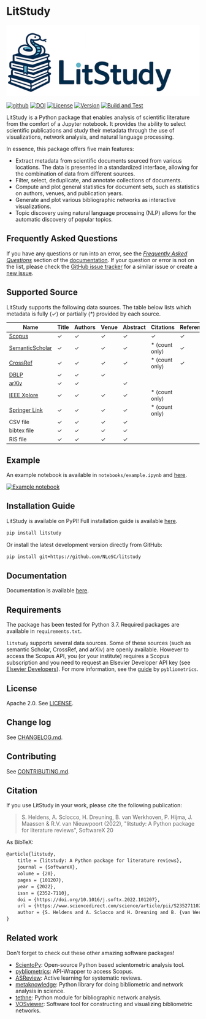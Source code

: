# LitStudy

![Logo](https://raw.githubusercontent.com/nlesc/litstudy/master/docs/logo.png#gh-light-mode-only)

[![github](https://img.shields.io/badge/github-repo-000.svg?logo=github&labelColor=gray&color=blue)](https://github.com/NLeSC/litstudy/)
[![DOI](https://zenodo.org/badge/206312286.svg)](https://zenodo.org/badge/latestdoi/206312286)
[![License](https://img.shields.io/github/license/nlesc/litstudy)](https://github.com/NLeSC/litstudy/blob/master/LICENSE)
[![Version](https://img.shields.io/pypi/v/litstudy)](https://pypi.org/project/litstudy/)
[![Build and Test](https://github.com/NLeSC/litstudy/actions/workflows/python-app.yml/badge.svg)](https://github.com/NLeSC/litstudy/actions/)

LitStudy is a Python package that enables analysis of scientific literature from the comfort of a Jupyter notebook. It provides the ability to select scientific publications and study their metadata through the use of visualizations, network analysis, and natural language processing.

In essence, this package offers five main features:

* Extract metadata from scientific documents sourced from various locations. The data is presented in a standardized interface, allowing for the combination of data from different sources.
* Filter, select, deduplicate, and annotate collections of documents.
* Compute and plot general statistics for document sets, such as statistics on authors, venues, and publication years.
* Generate and plot various bibliographic networks as interactive visualizations.
* Topic discovery using natural language processing (NLP) allows for the automatic discovery of popular topics.

## Frequently Asked Questions

If you have any questions or run into an error, see the [_Frequently Asked Questions_](https://nlesc.github.io/litstudy/faq.html) section of the [documentation](https://nlesc.github.io/litstudy/).
If your question or error is not on the list, please check the [GitHub issue tracker](https://github.com/NLeSC/litstudy/issues) for a similar issue or
create a [new issue](https://github.com/NLeSC/litstudy/issues/new).

## Supported Source

LitStudy supports the following data sources. The table below lists which metadata is fully (✓) or partially (*) provided by each source.

| Name            | Title | Authors | Venue | Abstract | Citations      | References |
|-----------------|-------|---------|-------|----------|----------------|------------|
| [Scopus]          | ✓     | ✓       | ✓     | ✓        | ✓              | ✓
| [SemanticScholar] | ✓     | ✓       | ✓     | ✓        | * (count only) | ✓
| [CrossRef]        | ✓     | ✓       | ✓     | ✓        | * (count only) | ✓
| [DBLP]            | ✓     | ✓       | ✓     |          |                |
| [arXiv]           | ✓     | ✓       |       | ✓        |                |
| [IEEE Xplore]     | ✓     | ✓       | ✓     | ✓        | * (count only) |
| [Springer Link]   | ✓     | ✓       | ✓     | ✓        | * (count only) |
| CSV file        | ✓     | ✓       | ✓     | ✓        |                |
| bibtex file     | ✓     | ✓       | ✓     | ✓        |                |
| RIS file        | ✓     | ✓       | ✓     | ✓        |                |

[Scopus]: http://scopus.com/
[SemanticScholar]: https://www.semanticscholar.org/
[CrossRef]: https://www.crossref.org/
[DBLP]: https://dblp.org/
[arXiv]: https://arxiv.org/
[IEEE Xplore]: https://ieeexplore.ieee.org/
[Springer Link]: https://link.springer.com/

## Example

An example notebook is available in `notebooks/example.ipynb` and [here](https://nlesc.github.io/litstudy/example.html).

[![Example notebook](https://raw.githubusercontent.com/NLeSC/litstudy/master/docs/images/notebook.png)](https://github.com/NLeSC/litstudy/blob/master/notebooks/example.ipynb)

## Installation Guide

LitStudy is available on PyPI!
Full installation guide is available [here](https://nlesc.github.io/litstudy/installation.html).

```bash
pip install litstudy
```

Or install the latest development version directly from GitHub:

```bash
pip install git+https://github.com/NLeSC/litstudy
```

## Documentation

Documentation is available [here](https://nlesc.github.io/litstudy/).

## Requirements

The package has been tested for Python 3.7. Required packages are available in `requirements.txt`.

`litstudy` supports several data sources.
Some of these sources (such as semantic Scholar, CrossRef, and arXiv) are openly available.
However to access the Scopus API, you (or your institute) requires a Scopus subscription and you need to request an Elsevier Developer API key (see [Elsevier Developers](https://dev.elsevier.com/index.jsp)).
For more information, see the [guide](https://pybliometrics.readthedocs.io/en/stable/access.html) by `pybliometrics`.

## License

Apache 2.0. See [LICENSE](https://github.com/NLeSC/litstudy/blob/master/LICENSE).

## Change log

See [CHANGELOG.md](https://github.com/NLeSC/litstudy/blob/master/CHANGELOG.md).

## Contributing

See [CONTRIBUTING.md](https://github.com/NLeSC/litstudy/blob/master/CONTRIBUTING.md).

## Citation

If you use LitStudy in your work, please cite the following publication:

> S. Heldens, A. Sclocco, H. Dreuning, B. van Werkhoven, P. Hijma, J. Maassen & R.V. van Nieuwpoort (2022), "litstudy: A Python package for literature reviews", SoftwareX 20

As BibTeX:

```Latex
@article{litstudy,
    title = {litstudy: A Python package for literature reviews},
    journal = {SoftwareX},
    volume = {20},
    pages = {101207},
    year = {2022},
    issn = {2352-7110},
    doi = {https://doi.org/10.1016/j.softx.2022.101207},
    url = {https://www.sciencedirect.com/science/article/pii/S235271102200125X},
    author = {S. Heldens and A. Sclocco and H. Dreuning and B. {van Werkhoven} and P. Hijma and J. Maassen and R. V. {van Nieuwpoort}},
}
```

## Related work

Don't forget to check out these other amazing software packages!

* [ScientoPy](https://www.scientopy.com/): Open-source Python based scientometric analysis tool.
* [pybliometrics](https://github.com/pybliometrics-dev/pybliometrics): API-Wrapper to access Scopus.
* [ASReview](https://asreview.nl/): Active learning for systematic reviews.
* [metaknowledge](https://github.com/UWNETLAB/metaknowledge): Python library for doing bibliometric and network analysis in science.
* [tethne](https://github.com/diging/tethne): Python module for bibliographic network analysis.
* [VOSviewer](https://www.vosviewer.com/): Software tool for constructing and visualizing bibliometric networks.

